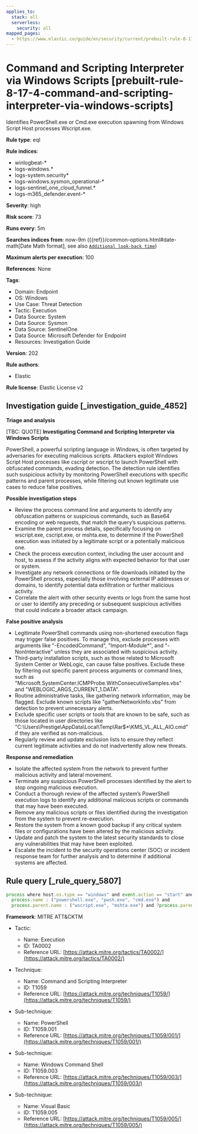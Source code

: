 ```yaml
---
applies_to:
  stack: all
  serverless:
    security: all
mapped_pages:
  - https://www.elastic.co/guide/en/security/current/prebuilt-rule-8-17-4-command-and-scripting-interpreter-via-windows-scripts.html
---
```


# Command and Scripting Interpreter via Windows Scripts [prebuilt-rule-8-17-4-command-and-scripting-interpreter-via-windows-scripts]

Identifies PowerShell.exe or Cmd.exe execution spawning from Windows Script Host processes Wscript.exe.

**Rule type**: eql

**Rule indices**:

* winlogbeat-*
* logs-windows.*
* logs-system.security*
* logs-windows.sysmon_operational-*
* logs-sentinel_one_cloud_funnel.*
* logs-m365_defender.event-*

**Severity**: high

**Risk score**: 73

**Runs every**: 5m

**Searches indices from**: now-9m ({{ref}}/common-options.html#date-math[Date Math format], see also [`Additional look-back time`](docs-content://solutions/security/detect-and-alert/create-detection-rule.md#rule-schedule))

**Maximum alerts per execution**: 100

**References**: None

**Tags**:

* Domain: Endpoint
* OS: Windows
* Use Case: Threat Detection
* Tactic: Execution
* Data Source: System
* Data Source: Sysmon
* Data Source: SentinelOne
* Data Source: Microsoft Defender for Endpoint
* Resources: Investigation Guide

**Version**: 202

**Rule authors**:

* Elastic

**Rule license**: Elastic License v2

## Investigation guide [_investigation_guide_4852]

**Triage and analysis**

[TBC: QUOTE]
**Investigating Command and Scripting Interpreter via Windows Scripts**

PowerShell, a powerful scripting language in Windows, is often targeted by adversaries for executing malicious scripts. Attackers exploit Windows Script Host processes like cscript or wscript to launch PowerShell with obfuscated commands, evading detection. The detection rule identifies such suspicious activity by monitoring PowerShell executions with specific patterns and parent processes, while filtering out known legitimate use cases to reduce false positives.

**Possible investigation steps**

* Review the process command line and arguments to identify any obfuscation patterns or suspicious commands, such as Base64 encoding or web requests, that match the query’s suspicious patterns.
* Examine the parent process details, specifically focusing on wscript.exe, cscript.exe, or mshta.exe, to determine if the PowerShell execution was initiated by a legitimate script or a potentially malicious one.
* Check the process execution context, including the user account and host, to assess if the activity aligns with expected behavior for that user or system.
* Investigate any network connections or file downloads initiated by the PowerShell process, especially those involving external IP addresses or domains, to identify potential data exfiltration or further malicious activity.
* Correlate the alert with other security events or logs from the same host or user to identify any preceding or subsequent suspicious activities that could indicate a broader attack campaign.

**False positive analysis**

* Legitimate PowerShell commands using non-shortened execution flags may trigger false positives. To manage this, exclude processes with arguments like "-EncodedCommand", "Import-Module*", and "-NonInteractive" unless they are associated with suspicious activity.
* Third-party installation scripts, such as those related to Microsoft System Center or WebLogic, can cause false positives. Exclude these by filtering out specific parent process arguments or command lines, such as "Microsoft.SystemCenter.ICMPProbe.WithConsecutiveSamples.vbs" and "WEBLOGIC_ARGS_CURRENT_1.DATA".
* Routine administrative tasks, like gathering network information, may be flagged. Exclude known scripts like "gatherNetworkInfo.vbs" from detection to prevent unnecessary alerts.
* Exclude specific user scripts or tools that are known to be safe, such as those located in user directories like "C:\Users\Prestige\AppData\Local\Temp\Rar$*\KMS_VL_ALL_AIO.cmd" if they are verified as non-malicious.
* Regularly review and update exclusion lists to ensure they reflect current legitimate activities and do not inadvertently allow new threats.

**Response and remediation**

* Isolate the affected system from the network to prevent further malicious activity and lateral movement.
* Terminate any suspicious PowerShell processes identified by the alert to stop ongoing malicious execution.
* Conduct a thorough review of the affected system’s PowerShell execution logs to identify any additional malicious scripts or commands that may have been executed.
* Remove any malicious scripts or files identified during the investigation from the system to prevent re-execution.
* Restore the system from a known good backup if any critical system files or configurations have been altered by the malicious activity.
* Update and patch the system to the latest security standards to close any vulnerabilities that may have been exploited.
* Escalate the incident to the security operations center (SOC) or incident response team for further analysis and to determine if additional systems are affected.


## Rule query [_rule_query_5807]

```js
process where host.os.type == "windows" and event.action == "start" and
  process.name : ("powershell.exe", "pwsh.exe", "cmd.exe") and
  process.parent.name : ("wscript.exe", "mshta.exe") and ?process.parent.args : "?:\\Users\\*"
```

**Framework**: MITRE ATT&CKTM

* Tactic:

    * Name: Execution
    * ID: TA0002
    * Reference URL: [https://attack.mitre.org/tactics/TA0002/](https://attack.mitre.org/tactics/TA0002/)

* Technique:

    * Name: Command and Scripting Interpreter
    * ID: T1059
    * Reference URL: [https://attack.mitre.org/techniques/T1059/](https://attack.mitre.org/techniques/T1059/)

* Sub-technique:

    * Name: PowerShell
    * ID: T1059.001
    * Reference URL: [https://attack.mitre.org/techniques/T1059/001/](https://attack.mitre.org/techniques/T1059/001/)

* Sub-technique:

    * Name: Windows Command Shell
    * ID: T1059.003
    * Reference URL: [https://attack.mitre.org/techniques/T1059/003/](https://attack.mitre.org/techniques/T1059/003/)

* Sub-technique:

    * Name: Visual Basic
    * ID: T1059.005
    * Reference URL: [https://attack.mitre.org/techniques/T1059/005/](https://attack.mitre.org/techniques/T1059/005/)



